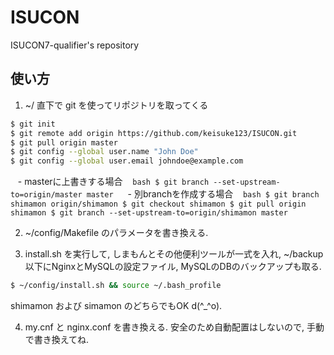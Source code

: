 # ISUCON
ISUCON7-qualifier's repository

## 使い方
1. ~/ 直下で git を使ってリポジトリを取ってくる
```bash
$ git init
$ git remote add origin https://github.com/keisuke123/ISUCON.git
$ git pull origin master
$ git config --global user.name "John Doe"
$ git config --global user.email johndoe@example.com
```
    - masterに上書きする場合
    ```bash
    $ git branch --set-upstream-to=origin/master master
    ```
    - 別branchを作成する場合
    ```bash
    $ git branch shimamon origin/shimamon
    $ git checkout shimamon
    $ git pull origin shimamon
    $ git branch --set-upstream-to=origin/shimamon master
    ```

2. ~/config/Makefile のパラメータを書き換える.

3. install.sh を実行して, しまもんとその他便利ツールが一式を入れ,
~/backup 以下にNginxとMySQLの設定ファイル, MySQLのDBのバックアップも取る.
```bash
$ ~/config/install.sh && source ~/.bash_profile
```
shimamon および simamon のどちらでもOK d(^_^o).

4. my.cnf と nginx.conf を書き換える.
安全のため自動配置はしないので, 手動で書き換えてね.

